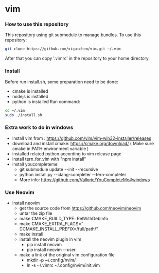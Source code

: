 # vim

### How to use this repository
This repository using git submodule to manage bundles. To use this repository:
```bash
git clone https://github.com/xiguichen/vim.git ~/.vim
```
After that you can copy '.vimrc' in the repository to your home directory


### Install
Before run install.sh, some preparation need to be done:
* cmake is installed
* nodejs is installed
* python is installed
Run command:
```bash
cd ~/.vim
sudo ./install.sh
```

### Extra work to do in windows
* install vim from : https://github.com/vim/vim-win32-installer/releases
* download and install cmake: https://cmake.org/download/  ( Make sure cmake in PATH environment variable )
* installed related python according to vim release page
* install tern_for_vim with "npm install"
* install youcompleteme
  * git submodule update --init --recursive
  * python install.py --clang-completer --tern-completer
  * More info: https://github.com/Valloric/YouCompleteMe#windows

### Use Neovim
* install neovim
    * get the source code from https://github.com/neovim/neovim
    * untar the zip file
    * make CMAKE_BUILD_TYPE=RelWithDebInfo
    * make CMAKE_EXTRA_FLAGS="-DCMAKE_INSTALL_PREFIX=/full/path/"
    * make install
    * install the neovim plugin in vim
        * pip install neovim
        * pip install neovim --user
    * make a link of the original vim configuration file
        * mkdir -p ~/.config/nvim/
        * ln -s ~/.vimrc ~/.config/nvim/init.vim
